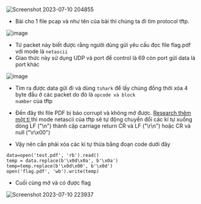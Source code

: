
![Screenshot 2023-07-10 204855](https://github.com/M1nh-Duk/Writeups/assets/100038173/cf1cc46d-45a6-44cf-b442-bec50ef35878)

- Bài cho 1 file pcap và như tên của bài thì chúng ta đi tìm protocol tftp. 

![image](https://github.com/M1nh-Duk/Writeups/assets/100038173/1fc5f26c-6d7e-488a-9b8e-ba960c911982)

- Từ packet này biết được rằng người dùng gửi yêu cầu đọc file flag.pdf với mode là <code>netascii</code>
- Giao thức này sử dụng UDP và port để control là 69 còn port gửi data là port khác

![image](https://github.com/M1nh-Duk/Writeups/assets/100038173/eb0ff105-3b4e-4a44-8bbe-75c57424d3f4)

- Tìm ra được data gửi đi và dùng <code>tshark</code> để lấy chúng đồng thời xóa 4 byte đầu ở các packet do đó là <code>opcode và block number</code> của tftp
- Đến đây thì file PDF bị báo corrupt và không mở được. <a href="https://en.wikipedia.org/wiki/Trivial_File_Transfer_Protocol">Research thêm một tí </a> thì
mode netascii của tftp sẽ tự động chuyển đổi các kí tự xuống dòng LF ("\n") thành cặp carriage return CR và LF ("\r\n") hoặc CR và null ("\r\x00")
   
- Vậy nên cần phải xóa các kí tự thừa bằng đoạn code dưới đây
  
```
data=open('test.pdf', 'rb').read()
temp = data.replace(b'\x0d\x0a', b'\x0a')
temp=temp.replace(b'\x0d\x00', b'\x0d') 
open('flag.pdf', 'wb').write(temp)
```
- Cuối cùng mở và có được flag
  
![Screenshot 2023-07-10 223937](https://github.com/M1nh-Duk/Writeups/assets/100038173/d5dfdb12-4a48-48cb-aeeb-a84c4ad8be96)
